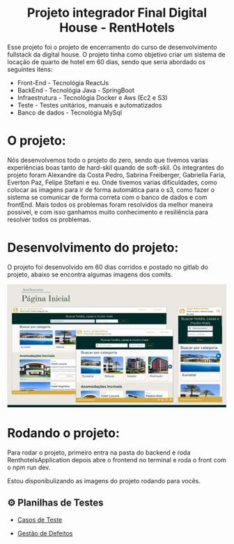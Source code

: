 <h1 align="center"> Projeto integrador Final Digital House - RentHotels </h1>

<p>Esse projeto foi o projeto de encerramento do curso de desenvolvimento fullstack da digital house. O projeto tinha como objetivo criar um sistema de locação de quarto de hotel em 60 dias, sendo que seria abordado os seguintes itens:</p>
<ul>
  <li>Front-End - Tecnológia ReactJs</li>
  <li>BackEnd - Tecnológia Java - SpringBoot</li>
  <li>Infraestrutura - Tecnológia Docker e Aws (Ec2 e S3)</li>
  <li>Teste - Testes unitários, manuais e automatizados</li>
  <li>Banco de dados - Tecnológia MySql</li>
</ul>
<h1>O projeto:</h1>
<p>Nós desenvolvemos todo o projeto do zero, sendo que tivemos varias experiências boas tanto de hard-skil quando de soft-skil. Os integrantes do projeto foram Alexandre da Costa Pedro, Sabrina Freiberger, Gabriella Faria, Everton Paz, Felipe Stefani e eu. Onde tivemos varias dificuldades, como colocar as imagens para ir de forma automática para o s3, como fazer o sistema se comunicar de forma correta com o banco de dados e com frontEnd. Mais todos os problemas foram resolvidos da melhor maneira possivel, e com isso ganhamos muito conhecimento e resiliência para resolver todos os problemas.</p>

<h1>Desenvolvimento do projeto:</h1>
<p>O projeto foi desenvolvido em 60 dias corridos e postado no gitlab do projeto, abaixo se encontra algumas imagens dos comits.</p>
<img src="https://github.com/RiosBlack/Projeto-Integrador-Digital-House/blob/main/Images/Projeto/Foto1.jpeg?raw=true">

<h1>Rodando o projeto:</h1>
<p>Para rodar o projeto, primeiro entra na pasta do backend e roda RenthotelsApplication depois abre o frontend no terminal e roda o front com o npm run dev.</p>
<p>Estou disponibulizando as imagens do projeto rodando para vocês.</p>

## ⚙️ Planilhas de Testes

- <a href="https://docs.google.com/spreadsheets/d/1B8a0gRP_6_Xejmq4C3WGk58RJAOmlMUv/edit?usp=sharing&ouid=108882354862942027092&rtpof=true&sd=true">Casos de Teste</a>

- <a href="https://docs.google.com/spreadsheets/d/1fRQRTyX0xGItloGuiq-mmd9YQJFk2xCPYe9ZmIFbB0g/edit?usp=sharing">Gestão de Defeitos</a>
